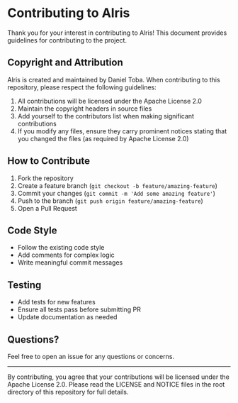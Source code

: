# Contributing to Alris

Thank you for your interest in contributing to Alris! This document provides guidelines for contributing to the project.

## Copyright and Attribution

Alris is created and maintained by Daniel Toba. When contributing to this repository, please respect the following guidelines:

1. All contributions will be licensed under the Apache License 2.0
2. Maintain the copyright headers in source files
3. Add yourself to the contributors list when making significant contributions
4. If you modify any files, ensure they carry prominent notices stating that you changed the files (as required by Apache License 2.0)

## How to Contribute

1. Fork the repository
2. Create a feature branch (`git checkout -b feature/amazing-feature`)
3. Commit your changes (`git commit -m 'Add some amazing feature'`)
4. Push to the branch (`git push origin feature/amazing-feature`)
5. Open a Pull Request

## Code Style

- Follow the existing code style
- Add comments for complex logic
- Write meaningful commit messages

## Testing

- Add tests for new features
- Ensure all tests pass before submitting PR
- Update documentation as needed

## Questions?

Feel free to open an issue for any questions or concerns.

---

By contributing, you agree that your contributions will be licensed under the Apache License 2.0. Please read the LICENSE and NOTICE files in the root directory of this repository for full details.

